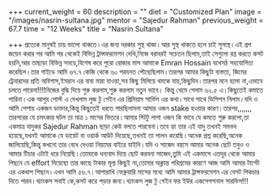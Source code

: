 +++
current_weight = 60
description = ""
diet = "Customized Plan"
image = "/images/nasrin-sultana.jpg"
mentor = "Sajedur Rahman"
previous_weight = 67.7
time = "12 Weeks"
title = "Nasrin Sultana"

+++
প্রত্যেক মানুষই চায় ভালো থাকতে।এর জন্য দরকার সুস্থ থাকা।আর সুস্থ থাকতে হলে চাই সুসাস্থ।এই গ্রপ জয়েন করার পর আমি পর থেকেই বিভিন্ন ট্রান্সফরমেশন দেখি,নিজে বরাবরই সচেতন ছিলাম,তাই সেগুলো রপ্ত করতে কসট হয়নি,আর তাছাড়া বিভিন্ন সময়ে,বিশেষ করে পুরো রোজার মাস আমাকে Emran Hossain যথেসঠ সহযোগিতা করেছিল।তার গাইডে আমি ৬৭.৭ কেজি থেকে ৬০ পরযনত পৌছেছিলাম।তারপর আমার কিছুটা ব্যস্ততা, জিমের ট্রেনারদের প্রতি অবিশাস,ইমরান এর বাবা মারা যাওয়া,সব কিছু মিলিয়ে থমকে যায়,কিছুদিন।তারপর মনে হলো না,এভাবে চলতে পারেনা!!!!নিজের বুদ্ধি দিয়ে শুরু করলাম,শুরু করলাম নতুন ভাবে। কিন্তু থেমে গেলাম ৬২.৫ এ।কিছুতেই কমাতে পারিনা।এক আপুর পোস্ট এ দেখলাম লুজ টু গেইন এর প্রিমিয়াম সার্ভিস এর কথা।সাথে সাথে ডিসিশন নিলাম।যদি ও আমি পেশায় একজন ডাক্তার,কিন্তু কিছুতেই ধরতে পারছিলামনা আমার ওজন stake হওয়ার কারণ।তারপর,,,,,,, তারপরের যে চমৎকার ঘটল তা মাত্র ১ মাসের ভিতরে।আমার গিটটু লাগা ওজন কি ভাবে যে কমতে শুরু করলো,তা একমাত্র যাদুকর Sajedur Rahman ছাড়া কেউ বলতে পারবেনা।তবে হ্যা তার এই যাদু তখনই সমভব হয়েছে,যখনই আমাকে যে ডায়েট বা ওয়ার্ক আউট দিয়েছে,তখনই তা পালন করেছি।অনেক প্রশ্ন করেছি,অনেক জালিয়েছি,কিন্তু কখনো তার বেধে দেওয়া নিয়মের বাইরে যাইনি।যদি ও সাজেদ বয়সে আমার অনেক ছোট তবুও ও আমার টিচার এটাই ধরে নিয়েছি।তোমাকে ধন্যবাদ দিয়ে ছোট করবনা সাজেদ,তুমি এই একমাসে এতদূর থেকে আমার পিছনে যে effort দিয়েছো তার কাছে টাকার মূল্য কিছুই না,তোমার অক্লান্ত পরিশ্রমের কারণে আজ আমি আমার টার্গেট এর একধাপ পিছনে।এখন আমি ৫৬.৭।আশারাখি ফেব্রুয়ারি মাসের মধ্যে আমি আমার ট্রান্সফরমেশন এর বেসট পিকচার দিতে পারব।থ্যাংকস সবাই কে,কসট করে পড়ার জন্য।থ্যাংকস লুজ টু গেইন ফর ইউর একসেপশনাল সারভিস!!!